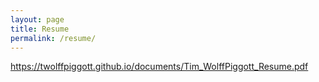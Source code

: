 ```yaml
---
layout: page
title: Resume
permalink: /resume/
---
```


https://twolffpiggott.github.io/documents/Tim_WolffPiggott_Resume.pdf
